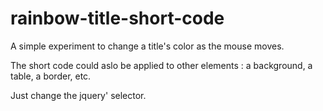 rainbow-title-short-code
=====================

A simple experiment to change a title's color as the mouse moves.

The short code could aslo be applied to other elements : a background, a table, a border, etc.

Just change the jquery' selector.

